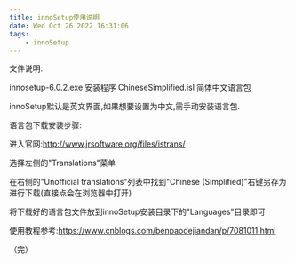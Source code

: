 ```yaml
---
title: innoSetup使用说明
date: Wed Oct 26 2022 16:31:06
tags:
	- innoSetup
---
```


文件说明:

innosetup-6.0.2.exe		安装程序
ChineseSimplified.isl	简体中文语言包


innoSetup默认是英文界面,如果想要设置为中文,需手动安装语言包.

语言包下载安装步骤:

进入官网:http://www.jrsoftware.org/files/istrans/

选择左侧的"Translations"菜单

在右侧的"Unofficial translations"列表中找到"Chinese (Simplified)"右键另存为进行下载(直接点会在浏览器中打开)

将下载好的语言包文件放到innoSetup安装目录下的"Languages"目录即可

使用教程参考:https://www.cnblogs.com/benpaodejiandan/p/7081011.html

（完）

